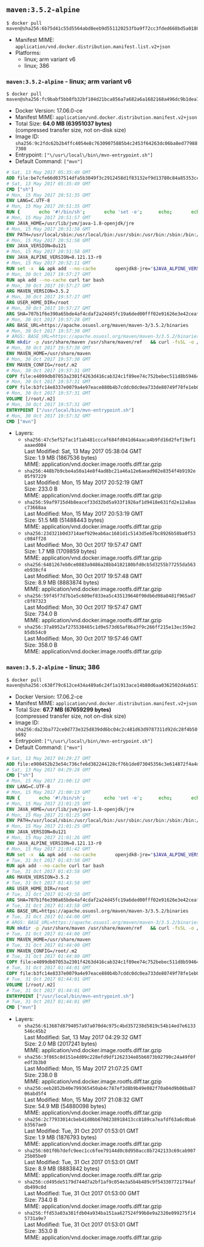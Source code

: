 ## `maven:3.5.2-alpine`

```console
$ docker pull maven@sha256:6b75d41c55d5564abd8eeb9d551120253fba9f72cc3fded668bd5a01886f0252
```

-	Manifest MIME: `application/vnd.docker.distribution.manifest.list.v2+json`
-	Platforms:
	-	linux; arm variant v6
	-	linux; 386

### `maven:3.5.2-alpine` - linux; arm variant v6

```console
$ docker pull maven@sha256:fc9babf5bb8fb32bf104d21bca856a7a682a6a1682168a496dc9b1dea71e65aa
```

-	Docker Version: 17.06.0-ce
-	Manifest MIME: `application/vnd.docker.distribution.manifest.v2+json`
-	Total Size: **64.0 MB (63951037 bytes)**  
	(compressed transfer size, not on-disk size)
-	Image ID: `sha256:9c2fdc62b2b4ffc4054e8c76309075885b4c2453f64263dc06ba8ed779887308`
-	Entrypoint: `["\/usr\/local\/bin\/mvn-entrypoint.sh"]`
-	Default Command: `["mvn"]`

```dockerfile
# Sat, 13 May 2017 05:35:49 GMT
ADD file:be7cfe66d037514dfa5b3049f3c2912458d1f83132ef9d13780c84a85353cc80 in / 
# Sat, 13 May 2017 05:35:49 GMT
CMD ["sh"]
# Mon, 15 May 2017 20:51:35 GMT
ENV LANG=C.UTF-8
# Mon, 15 May 2017 20:51:35 GMT
RUN { 		echo '#!/bin/sh'; 		echo 'set -e'; 		echo; 		echo 'dirname "$(dirname "$(readlink -f "$(which javac || which java)")")"'; 	} > /usr/local/bin/docker-java-home 	&& chmod +x /usr/local/bin/docker-java-home
# Mon, 15 May 2017 20:51:57 GMT
ENV JAVA_HOME=/usr/lib/jvm/java-1.8-openjdk/jre
# Mon, 15 May 2017 20:51:58 GMT
ENV PATH=/usr/local/sbin:/usr/local/bin:/usr/sbin:/usr/bin:/sbin:/bin:/usr/lib/jvm/java-1.8-openjdk/jre/bin:/usr/lib/jvm/java-1.8-openjdk/bin
# Mon, 15 May 2017 20:51:58 GMT
ENV JAVA_VERSION=8u121
# Mon, 15 May 2017 20:51:58 GMT
ENV JAVA_ALPINE_VERSION=8.121.13-r0
# Mon, 15 May 2017 20:52:11 GMT
RUN set -x 	&& apk add --no-cache 		openjdk8-jre="$JAVA_ALPINE_VERSION" 	&& [ "$JAVA_HOME" = "$(docker-java-home)" ]
# Mon, 30 Oct 2017 19:57:27 GMT
RUN apk add --no-cache curl tar bash
# Mon, 30 Oct 2017 19:57:27 GMT
ARG MAVEN_VERSION=3.5.2
# Mon, 30 Oct 2017 19:57:27 GMT
ARG USER_HOME_DIR=/root
# Mon, 30 Oct 2017 19:57:27 GMT
ARG SHA=707b1f6e390a65bde4af4cdaf2a24d45fc19a6ded00fff02e91626e3e42ceaff
# Mon, 30 Oct 2017 19:57:28 GMT
ARG BASE_URL=https://apache.osuosl.org/maven/maven-3/3.5.2/binaries
# Mon, 30 Oct 2017 19:57:30 GMT
# ARGS: BASE_URL=https://apache.osuosl.org/maven/maven-3/3.5.2/binaries MAVEN_VERSION=3.5.2 SHA=707b1f6e390a65bde4af4cdaf2a24d45fc19a6ded00fff02e91626e3e42ceaff USER_HOME_DIR=/root
RUN mkdir -p /usr/share/maven /usr/share/maven/ref   && curl -fsSL -o /tmp/apache-maven.tar.gz ${BASE_URL}/apache-maven-${MAVEN_VERSION}-bin.tar.gz   && echo "${SHA}  /tmp/apache-maven.tar.gz" | sha256sum -c -   && tar -xzf /tmp/apache-maven.tar.gz -C /usr/share/maven --strip-components=1   && rm -f /tmp/apache-maven.tar.gz   && ln -s /usr/share/maven/bin/mvn /usr/bin/mvn
# Mon, 30 Oct 2017 19:57:30 GMT
ENV MAVEN_HOME=/usr/share/maven
# Mon, 30 Oct 2017 19:57:30 GMT
ENV MAVEN_CONFIG=/root/.m2
# Mon, 30 Oct 2017 19:57:31 GMT
COPY file:e4099db07053a2301f4263d416cab324c1f89ee74c752bebec511d8b59464cb6 in /usr/local/bin/mvn-entrypoint.sh 
# Mon, 30 Oct 2017 19:57:31 GMT
COPY file:b3fc14e8337e0079a4e97eace880b4b7cddc0dc0ea733de80749f78fe1eb089a in /usr/share/maven/ref/ 
# Mon, 30 Oct 2017 19:57:31 GMT
VOLUME [/root/.m2]
# Mon, 30 Oct 2017 19:57:31 GMT
ENTRYPOINT ["/usr/local/bin/mvn-entrypoint.sh"]
# Mon, 30 Oct 2017 19:57:32 GMT
CMD ["mvn"]
```

-	Layers:
	-	`sha256:47c5ef52fac1f1ab481cccaf684fd041d64aaca4b9fd16d2fef19ef1aaaed084`  
		Last Modified: Sat, 13 May 2017 05:38:04 GMT  
		Size: 1.9 MB (1867536 bytes)  
		MIME: application/vnd.docker.image.rootfs.diff.tar.gzip
	-	`sha256:448b7b9cbe4a50a14e8f4ad8bc21a46a12e6aead982e8354f4b9192e05f97229`  
		Last Modified: Mon, 15 May 2017 20:52:19 GMT  
		Size: 233.0 B  
		MIME: application/vnd.docker.image.rootfs.diff.tar.gzip
	-	`sha256:59af9715d4b8eacef33d32bd5a933f1926af1d9418e631fd2e12a8aac73668aa`  
		Last Modified: Mon, 15 May 2017 20:53:19 GMT  
		Size: 51.5 MB (51488443 bytes)  
		MIME: application/vnd.docker.image.rootfs.diff.tar.gzip
	-	`sha256:23d321b0d3714aef929eab6ac1681d1c5143d5e67bc8926b58ba0f53c084ff28`  
		Last Modified: Mon, 30 Oct 2017 19:57:47 GMT  
		Size: 1.7 MB (1709859 bytes)  
		MIME: application/vnd.docker.image.rootfs.diff.tar.gzip
	-	`sha256:6481267eb0ce0883a9486a28bb4182180bfd0cb5d3255b77255da563eb938cf4`  
		Last Modified: Mon, 30 Oct 2017 19:57:48 GMT  
		Size: 8.9 MB (8883874 bytes)  
		MIME: application/vnd.docker.image.rootfs.diff.tar.gzip
	-	`sha256:59f45f7d7b1e5c609ef833ea5c435139648f90db6d98a8481f965ad7c8f07323`  
		Last Modified: Mon, 30 Oct 2017 19:57:47 GMT  
		Size: 734.0 B  
		MIME: application/vnd.docker.image.rootfs.diff.tar.gzip
	-	`sha256:37a8952af275538465c1d9e573d65af86a3f9c266ff215e13ec359e2b5db54c0`  
		Last Modified: Mon, 30 Oct 2017 19:57:46 GMT  
		Size: 358.0 B  
		MIME: application/vnd.docker.image.rootfs.diff.tar.gzip

### `maven:3.5.2-alpine` - linux; 386

```console
$ docker pull maven@sha256:c638f79c612ce434a489a6c24f1a1913ace14b80d6aa0362502d4ab51799bd69
```

-	Docker Version: 17.06.2-ce
-	Manifest MIME: `application/vnd.docker.distribution.manifest.v2+json`
-	Total Size: **67.7 MB (67659299 bytes)**  
	(compressed transfer size, not on-disk size)
-	Image ID: `sha256:da23ba772ce0d773e325d839dd6bc04c2c481d63d9787311d92dc28f4b50b692`
-	Entrypoint: `["\/usr\/local\/bin\/mvn-entrypoint.sh"]`
-	Default Command: `["mvn"]`

```dockerfile
# Sat, 13 May 2017 04:29:27 GMT
ADD file:e900452b23e54c736cfe6d382244128cf76b1de073045356c3e614872f4a4d0e in / 
# Sat, 13 May 2017 04:29:28 GMT
CMD ["sh"]
# Mon, 15 May 2017 21:00:12 GMT
ENV LANG=C.UTF-8
# Mon, 15 May 2017 21:00:13 GMT
RUN { 		echo '#!/bin/sh'; 		echo 'set -e'; 		echo; 		echo 'dirname "$(dirname "$(readlink -f "$(which javac || which java)")")"'; 	} > /usr/local/bin/docker-java-home 	&& chmod +x /usr/local/bin/docker-java-home
# Mon, 15 May 2017 21:01:25 GMT
ENV JAVA_HOME=/usr/lib/jvm/java-1.8-openjdk/jre
# Mon, 15 May 2017 21:01:25 GMT
ENV PATH=/usr/local/sbin:/usr/local/bin:/usr/sbin:/usr/bin:/sbin:/bin:/usr/lib/jvm/java-1.8-openjdk/jre/bin:/usr/lib/jvm/java-1.8-openjdk/bin
# Mon, 15 May 2017 21:01:25 GMT
ENV JAVA_VERSION=8u121
# Mon, 15 May 2017 21:01:26 GMT
ENV JAVA_ALPINE_VERSION=8.121.13-r0
# Mon, 15 May 2017 21:01:42 GMT
RUN set -x 	&& apk add --no-cache 		openjdk8-jre="$JAVA_ALPINE_VERSION" 	&& [ "$JAVA_HOME" = "$(docker-java-home)" ]
# Tue, 31 Oct 2017 01:43:58 GMT
RUN apk add --no-cache curl tar bash
# Tue, 31 Oct 2017 01:43:58 GMT
ARG MAVEN_VERSION=3.5.2
# Tue, 31 Oct 2017 01:43:58 GMT
ARG USER_HOME_DIR=/root
# Tue, 31 Oct 2017 01:43:58 GMT
ARG SHA=707b1f6e390a65bde4af4cdaf2a24d45fc19a6ded00fff02e91626e3e42ceaff
# Tue, 31 Oct 2017 01:43:58 GMT
ARG BASE_URL=https://apache.osuosl.org/maven/maven-3/3.5.2/binaries
# Tue, 31 Oct 2017 01:44:00 GMT
# ARGS: BASE_URL=https://apache.osuosl.org/maven/maven-3/3.5.2/binaries MAVEN_VERSION=3.5.2 SHA=707b1f6e390a65bde4af4cdaf2a24d45fc19a6ded00fff02e91626e3e42ceaff USER_HOME_DIR=/root
RUN mkdir -p /usr/share/maven /usr/share/maven/ref   && curl -fsSL -o /tmp/apache-maven.tar.gz ${BASE_URL}/apache-maven-${MAVEN_VERSION}-bin.tar.gz   && echo "${SHA}  /tmp/apache-maven.tar.gz" | sha256sum -c -   && tar -xzf /tmp/apache-maven.tar.gz -C /usr/share/maven --strip-components=1   && rm -f /tmp/apache-maven.tar.gz   && ln -s /usr/share/maven/bin/mvn /usr/bin/mvn
# Tue, 31 Oct 2017 01:44:00 GMT
ENV MAVEN_HOME=/usr/share/maven
# Tue, 31 Oct 2017 01:44:00 GMT
ENV MAVEN_CONFIG=/root/.m2
# Tue, 31 Oct 2017 01:44:00 GMT
COPY file:e4099db07053a2301f4263d416cab324c1f89ee74c752bebec511d8b59464cb6 in /usr/local/bin/mvn-entrypoint.sh 
# Tue, 31 Oct 2017 01:44:01 GMT
COPY file:b3fc14e8337e0079a4e97eace880b4b7cddc0dc0ea733de80749f78fe1eb089a in /usr/share/maven/ref/ 
# Tue, 31 Oct 2017 01:44:01 GMT
VOLUME [/root/.m2]
# Tue, 31 Oct 2017 01:44:01 GMT
ENTRYPOINT ["/usr/local/bin/mvn-entrypoint.sh"]
# Tue, 31 Oct 2017 01:44:01 GMT
CMD ["mvn"]
```

-	Layers:
	-	`sha256:613687d8794057a97a070d4c975c4bd357238d5819c54b14ed7e6133546c45b2`  
		Last Modified: Sat, 13 May 2017 04:29:32 GMT  
		Size: 2.0 MB (2017241 bytes)  
		MIME: application/vnd.docker.image.rootfs.diff.tar.gzip
	-	`sha256:3f865c8d151e4d09c228efd9df1262334e85b6073b92790c24a49f0fedf3b3b0`  
		Last Modified: Mon, 15 May 2017 21:07:25 GMT  
		Size: 238.0 B  
		MIME: application/vnd.docker.image.rootfs.diff.tar.gzip
	-	`sha256:eeb2852b40e799365450ab4c787ef3d8b9b49e082f70a04d9b08ba8706abd5f4`  
		Last Modified: Mon, 15 May 2017 21:08:32 GMT  
		Size: 54.9 MB (54880098 bytes)  
		MIME: application/vnd.docker.image.rootfs.diff.tar.gzip
	-	`sha256:2c77933014cbeb41d0bb6708238918413cc8189ca7eafdf63a6c0ba6b3567ae0`  
		Last Modified: Tue, 31 Oct 2017 01:53:01 GMT  
		Size: 1.9 MB (1876793 bytes)  
		MIME: application/vnd.docker.image.rootfs.diff.tar.gzip
	-	`sha256:601f0b7defc9eec1cc6fee79144d0c8d950acc8b7242133c69cab90725b05be0`  
		Last Modified: Tue, 31 Oct 2017 01:53:01 GMT  
		Size: 8.9 MB (8883842 bytes)  
		MIME: application/vnd.docker.image.rootfs.diff.tar.gzip
	-	`sha256:cd495de5179d744d7a2bf1af9c054e3a5b4b489c9f543307721794afdb499c0d`  
		Last Modified: Tue, 31 Oct 2017 01:53:00 GMT  
		Size: 734.0 B  
		MIME: application/vnd.docker.image.rootfs.diff.tar.gzip
	-	`sha256:ffd53a03a381fdb04a934ba151aa627524f99b8e9a2320e099275f145731a9e7`  
		Last Modified: Tue, 31 Oct 2017 01:53:01 GMT  
		Size: 353.0 B  
		MIME: application/vnd.docker.image.rootfs.diff.tar.gzip

